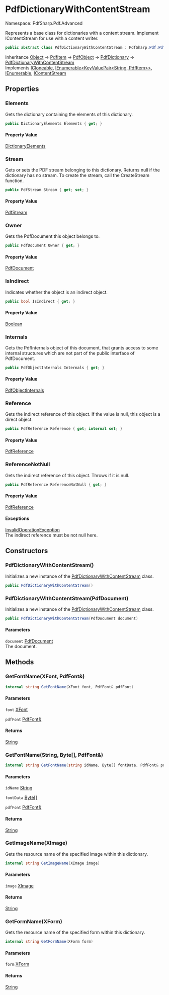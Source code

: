 # PdfDictionaryWithContentStream

Namespace: PdfSharp.Pdf.Advanced

Represents a base class for dictionaries with a content stream.
 Implement IContentStream for use with a content writer.

```csharp
public abstract class PdfDictionaryWithContentStream : PdfSharp.Pdf.PdfDictionary, System.ICloneable, System.Collections.Generic.IEnumerable`1[[System.Collections.Generic.KeyValuePair`2[[System.String, System.Private.CoreLib, Version=6.0.0.0, Culture=neutral, PublicKeyToken=7cec85d7bea7798e],[PdfSharp.Pdf.PdfItem, PdfSharp, Version=0.1.2.0, Culture=neutral, PublicKeyToken=null]], System.Private.CoreLib, Version=6.0.0.0, Culture=neutral, PublicKeyToken=7cec85d7bea7798e]], System.Collections.IEnumerable, IContentStream
```

Inheritance [Object](https://docs.microsoft.com/en-us/dotnet/api/system.object) → [PdfItem](./pdfsharp.pdf.pdfitem) → [PdfObject](./pdfsharp.pdf.pdfobject) → [PdfDictionary](./pdfsharp.pdf.pdfdictionary) → [PdfDictionaryWithContentStream](./pdfsharp.pdf.advanced.pdfdictionarywithcontentstream)<br>
Implements [ICloneable](https://docs.microsoft.com/en-us/dotnet/api/system.icloneable), [IEnumerable&lt;KeyValuePair&lt;String, PdfItem&gt;&gt;](https://docs.microsoft.com/en-us/dotnet/api/system.collections.generic.ienumerable-1), [IEnumerable](https://docs.microsoft.com/en-us/dotnet/api/system.collections.ienumerable), [IContentStream](./pdfsharp.pdf.advanced.icontentstream)

## Properties

### **Elements**

Gets the dictionary containing the elements of this dictionary.

```csharp
public DictionaryElements Elements { get; }
```

#### Property Value

[DictionaryElements](./pdfsharp.pdf.pdfdictionary.dictionaryelements)<br>

### **Stream**

Gets or sets the PDF stream belonging to this dictionary. Returns null if the dictionary has
 no stream. To create the stream, call the CreateStream function.

```csharp
public PdfStream Stream { get; set; }
```

#### Property Value

[PdfStream](./pdfsharp.pdf.pdfdictionary.pdfstream)<br>

### **Owner**

Gets the PdfDocument this object belongs to.

```csharp
public PdfDocument Owner { get; }
```

#### Property Value

[PdfDocument](./pdfsharp.pdf.pdfdocument)<br>

### **IsIndirect**

Indicates whether the object is an indirect object.

```csharp
public bool IsIndirect { get; }
```

#### Property Value

[Boolean](https://docs.microsoft.com/en-us/dotnet/api/system.boolean)<br>

### **Internals**

Gets the PdfInternals object of this document, that grants access to some internal structures
 which are not part of the public interface of PdfDocument.

```csharp
public PdfObjectInternals Internals { get; }
```

#### Property Value

[PdfObjectInternals](./pdfsharp.pdf.advanced.pdfobjectinternals)<br>

### **Reference**

Gets the indirect reference of this object. If the value is null, this object is a direct object.

```csharp
public PdfReference Reference { get; internal set; }
```

#### Property Value

[PdfReference](./pdfsharp.pdf.advanced.pdfreference)<br>

### **ReferenceNotNull**

Gets the indirect reference of this object. Throws if it is null.

```csharp
public PdfReference ReferenceNotNull { get; }
```

#### Property Value

[PdfReference](./pdfsharp.pdf.advanced.pdfreference)<br>

#### Exceptions

[InvalidOperationException](https://docs.microsoft.com/en-us/dotnet/api/system.invalidoperationexception)<br>
The indirect reference must be not null here.

## Constructors

### **PdfDictionaryWithContentStream()**

Initializes a new instance of the [PdfDictionaryWithContentStream](./pdfsharp.pdf.advanced.pdfdictionarywithcontentstream) class.

```csharp
public PdfDictionaryWithContentStream()
```

### **PdfDictionaryWithContentStream(PdfDocument)**

Initializes a new instance of the [PdfDictionaryWithContentStream](./pdfsharp.pdf.advanced.pdfdictionarywithcontentstream) class.

```csharp
public PdfDictionaryWithContentStream(PdfDocument document)
```

#### Parameters

`document` [PdfDocument](./pdfsharp.pdf.pdfdocument)<br>
The document.

## Methods

### **GetFontName(XFont, PdfFont&)**

```csharp
internal string GetFontName(XFont font, PdfFont& pdfFont)
```

#### Parameters

`font` [XFont](./pdfsharp.drawing.xfont)<br>

`pdfFont` [PdfFont&](./pdfsharp.pdf.advanced.pdffont&)<br>

#### Returns

[String](https://docs.microsoft.com/en-us/dotnet/api/system.string)<br>

### **GetFontName(String, Byte[], PdfFont&)**

```csharp
internal string GetFontName(string idName, Byte[] fontData, PdfFont& pdfFont)
```

#### Parameters

`idName` [String](https://docs.microsoft.com/en-us/dotnet/api/system.string)<br>

`fontData` [Byte[]](https://docs.microsoft.com/en-us/dotnet/api/system.byte)<br>

`pdfFont` [PdfFont&](./pdfsharp.pdf.advanced.pdffont&)<br>

#### Returns

[String](https://docs.microsoft.com/en-us/dotnet/api/system.string)<br>

### **GetImageName(XImage)**

Gets the resource name of the specified image within this dictionary.

```csharp
internal string GetImageName(XImage image)
```

#### Parameters

`image` [XImage](./pdfsharp.drawing.ximage)<br>

#### Returns

[String](https://docs.microsoft.com/en-us/dotnet/api/system.string)<br>

### **GetFormName(XForm)**

Gets the resource name of the specified form within this dictionary.

```csharp
internal string GetFormName(XForm form)
```

#### Parameters

`form` [XForm](./pdfsharp.drawing.xform)<br>

#### Returns

[String](https://docs.microsoft.com/en-us/dotnet/api/system.string)<br>
